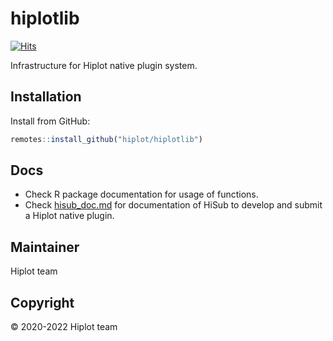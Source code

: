 # hiplotlib

[![Hits](https://hits.seeyoufarm.com/api/count/incr/badge.svg?url=https%3A%2F%2Fgithub.com%2Fhiplot%2Fhiplotlib&count_bg=%2379C83D&title_bg=%23555555&icon=&icon_color=%23E7E7E7&title=hits&edge_flat=false)](https://hits.seeyoufarm.com)

Infrastructure for Hiplot native plugin system.

## Installation

Install from GitHub:

```r
remotes::install_github("hiplot/hiplotlib")
```

## Docs

- Check R package documentation for usage of functions.
- Check [hisub_doc.md](hisub_doc.md) for documentation of HiSub to develop and submit a Hiplot native plugin.

## Maintainer

Hiplot team

## Copyright

&copy; 2020-2022 Hiplot team
